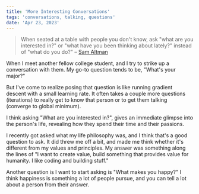 ```yaml
---
title: 'More Interesting Conversations'
tags: 'conversations, talking, questions'
date: 'Apr 23, 2023'
---
```


> When seated at a table with people you don't know, ask "what are you interested in?" or "what have you been thinking about lately?" instead of "what do you do?" – [Sam Altman](https://blog.samaltman.com/more-interesting-dinner-conversations)

When I meet another fellow college student, and I try to strike up a conversation with them. My go-to question tends to be, "What's your major?"

But I've come to realize posing that question is like running gradient descent with a small learning rate. It often takes a couple more questions (iterations) to really get to know that person or to get them talking (converge to global minimum).

I think asking "What are you interested in?", gives an immediate glimpse into the person's life, revealing how they spend their time and their passions.

I recently got asked what my life philosophy was, and I think that's a good question to ask. It did threw me off a bit, and made me think whether it's different from my values and principles. My answer was something along the lines of "I want to create value, build something that provides value for humanity. I like coding and building stuff."

Another question is I want to start asking is "What makes you happy?" I think happiness is something a lot of people pursue, and you can tell a lot about a person from their answer.
